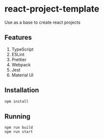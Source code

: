 # react-project-template

Use as a base to create react projects

## Features

1. TypeScript
2. ESLint
3. Prettier
4. Webpack
5. Jest
6. Material UI

## Installation

```sh
npm install
```

## Running

```
npm run build
npm run start
```
